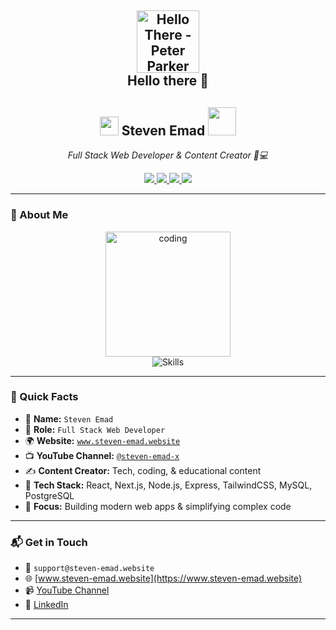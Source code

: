 <h2 align="center">
  <img src="https://media.giphy.com/media/3ohzdYJK1wAdPWVk88/giphy.gif" width="100" alt="Hello There - Peter Parker" />
  <br/>
  <strong>Hello there 👋</strong>
</h2>

<h2 align="center">
  <img src="https://emojis.slackmojis.com/emojis/images/1531849430/4246/blob-sunglasses.gif" width="30" />
  <strong>Steven Emad</strong>
  <img src="https://media.giphy.com/media/12oufCB0MyZ1Go/giphy.gif" width="45" />
</h2>

<p align="center">
  <em>Full Stack Web Developer & Content Creator 🎥💻</em>
</p>

<p align="center">
  <a href="https://www.youtube.com/@steven-emad-x" target="_blank">
    <img src="https://img.shields.io/badge/YouTube-%40steven--emad--x-FF0000?style=for-the-badge&logo=youtube&logoColor=white" />
  </a>
  <a href="https://www.steven-emad.website" target="_blank">
    <img src="https://img.shields.io/badge/Website-www.steven--emad.website-0A66C2?style=for-the-badge&logo=google-chrome&logoColor=white" />
  </a>
  <a href="https://www.linkedin.com/in/YOUR-USERNAME-HERE" target="_blank">
    <img src="https://img.shields.io/badge/LinkedIn-Steven%20Emad-0077B5?style=for-the-badge&logo=linkedin&logoColor=white" />
  </a>
  <a href="mailto:support@steven-emad.website" target="_blank">
    <img src="https://img.shields.io/badge/Email-support@steven--emad.website-D14836?style=for-the-badge&logo=gmail&logoColor=white" />
  </a>
</p>

---

### 🚀 About Me

<div align="center">
  <img src="https://media.giphy.com/media/M9gbBd9nbDrOTu1Mqx/giphy.gif" width="200" alt="coding" />
</div>

<div align="center">
  <img src="https://skillicons.dev/icons?i=react,nextjs,nodejs,express,mysql,postgres,js,php" alt="Skills" />
</div>

---

### 🧠 Quick Facts

- 👤 **Name:** `Steven Emad`  
- 💼 **Role:** `Full Stack Web Developer`  
- 🌍 **Website:** [`www.steven-emad.website`](https://www.steven-emad.website)  
- 📺 **YouTube Channel:** [`@steven-emad-x`](https://www.youtube.com/@steven-emad-x)  
- ✍️ **Content Creator:** Tech, coding, & educational content  
- 🧰 **Tech Stack:** React, Next.js, Node.js, Express, TailwindCSS, MySQL, PostgreSQL  
- 🎯 **Focus:** Building modern web apps & simplifying complex code  

---

### 📬 Get in Touch

- 📧 `support@steven-emad.website`
- 🌐 [www.steven-emad.website](https://www.steven-emad.website)
- 📹 [YouTube Channel](https://www.youtube.com/@steven-emad-x)
- 💼 [LinkedIn](https://www.linkedin.com/in/YOUR-USERNAME-HERE)

---
